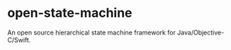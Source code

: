 # open-state-machine
An open source hierarchical state machine framework for Java/Objective-C/Swift.

